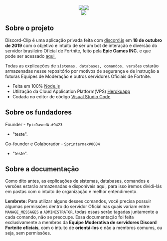 

<div style="text-align: center; margin: 0 auto;">
  <center><img src="https://cdn.discordapp.com/attachments/642548226293235732/700720299204935731/fortnitelogo.webp" width="auto"/><img src="https://cdn.discordapp.com/attachments/642548226293235732/700721041198022656/clip.png" width="auto"/></center></div>
<div><center><a href="https://nodei.co/npm/discordclip/"><img src="https://nodei.co/npm-dl/discordclip.png"></a></div>



## Sobre o projeto
Discord-Clip é uma aplicação privada feita com [discord.js](https://discord.js.org/#/docs/main/stable/class/Guild) em **18 de outubro de 2019** com o objetivo e intuito de ser um bot de interação e diversão do servidor brasileiro Oficial de Fortnite, feito pela **Epic Games INC.** e que pode ser acessado [aqui.](https://discord.gg/fortnitebr-pt)

Todas as explicações de `sistemas, databases, comandos, versões` estarão armazenadas nesse repositório por motivos de segurança e de instrução a futuras Equipes de Moderação e outros servidores Oficiais de Fortnite.

- Feita em 100% [Node.js](https://nodejs.org/en/)
- Utlização da Cloud Application Platform(VPS) [Herokuapp](https://www.heroku.com/)
- Codada no editor de código [Visual Studio Code](https://code.visualstudio.com/)

## Sobre os fundadores
Founder - `EpicDavedA.#9423`
- "teste".

Co-founder e Colaborador - `Sprintermax#0084`
- "teste".

## Sobre a documentação

Como dito antes, as explicações de sistemas, databases, comandos e versões estarão armazenadas e disponíveis aqui, para isso iremos dividi-lás em pastas com o intuito de organização e melhor entendimento.

**Lembrete:** Para utilizar alguns desses comandos, você precisa possuir algumas permissões dentro do servidor Oficial nas quais variam entre: `MANAGE_MESSAGES` a `ADMINISTRATOR`, todas essas serão tagadas juntamente a cada comando, não se preocupe. Essa documentação foi feita exclusivamente a membros da **Equipe Moderativa de servidores Discord Fortnite oficiais**, com o intuito de **orientá-los** e não a membros comums, ou seja, sem permissões.  
